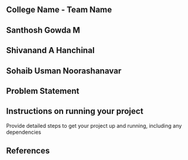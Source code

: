 ## College Name - Team Name
<h2>Santhosh Gowda M <h2>
<h2>Shivanand A Hanchinal</h2>
<h2>Sohaib Usman Noorashanavar</h2>

## Problem Statement


## Instructions on running your project
Provide detailed steps to get your project up and running, including any dependencies

## References

